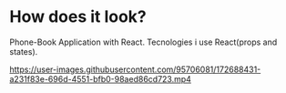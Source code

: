 # How does it look?

Phone-Book Application with React.
Tecnologies i use React(props and states).

https://user-images.githubusercontent.com/95706081/172688431-a231f83e-696d-4551-bfb0-98aed86cd723.mp4

